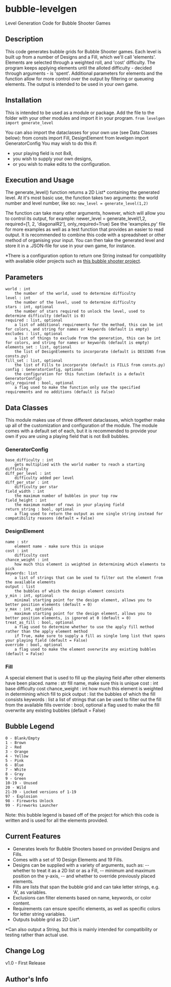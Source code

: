 # bubble-levelgen
 Level Generation Code for Bubble Shooter Games

## Description
This code generates bubble grids for Bubble Shooter games. 
Each level is built up from a number of Designs and a Fill, which we'll call 'elements'.
Elements are selected through a weighted roll, and 'cost' difficulty. The program keeps applying elements until the alloted difficulty - decided through arguments - is 'spent'.
Additional parameters for elements and the function allow for more control over the output by filtering or queueing elements.
The output is intended to be used in your own game.

## Installation
This is intended to be used as a module or package. Add the file to the folder with your other modules and import it in your program.
`from levelgen import generate_level`

You can also import the dataclasses for your own use (see Data Classes below):
    from consts import Fill, DesignElement
    from levelgen import GeneratorConfig
You may wish to do this if:
- your playing field is not 8x8,
- you wish to supply your own designs,
- or you wish to make edits to the configuration.

## Execution and Usage
The generate_level() function returns a 2D List* containing the generated level. 
At it's most basic use, the function takes two arguments: the world number and level number, like so:
`new_level = generate_level(1,2)`

The function can take many other arguments, however, which will allow you to control its output, for example:
    newer_level = generate_level(1,2, 
        required=[1, 2, 'diagonalR2'], 
        only_required=True)
See the 'examples.py' file for more examples as well as a test function that provides an easier to read output.
It is recommended to combine this code with a spreadsheet or other method of organising your input.
You can then take the generated level and store it in a .JSON-file for use in your own game, for instance.

*There is a configuration option to return one String instead for compatiblity with available older projects such as [this bubble shooter project](https://github.com/tastelikecoke/shoot-bubble).

## Parameters
    world : int
        the number of the world, used to determine difficulty
    level : int
        the number of the level, used to determine difficulty
    stars : int, optional
        the number of stars required to unlock the level, used to determine difficulty (default is 0)
    required : list, optional
        a list of additional requirements for the method, this can be int for colors, and string for names or keywords (default is empty)
    excludes : list, optional
        a list of things to exclude from the generation, this can be int for colors, and string for names or keywords (default is empty)
    elements_set : list, optional
        the list of DesignElements to incorporate (default is DESIGNS from consts.py)
    fill_set : list, optional
        the list of Fills to incorporate (default is FILLS from consts.py)
    config : GeneratorConfig, optional
        the configuration for this function (default is a default GeneratorConfig)
    only_required : bool, optional
        a flag used to make the function only use the specified requirements and no additions (default is False)

## Data Classes
This module makes use of three different dataclasses, which together make up all of the customization and configuration of the module. The module comes with a default set of each, but it is recommended to provide your own if you are using a playing field that is not 8x8 bubbles.

### GeneratorConfig
    base_difficulty : int
        gets multiplied with the world number to reach a starting difficulty
    diff_per_level : int
        difficulty added per level
    diff_per_star : int
        difficulty per star
    field_width : int
        the maximum number of bubbles in your top row
    field_height : int
        the maximum number of rows in your playing field
    return_string : bool, optional
        a flag used to return the output as one single string instead for compatibility reasons (default = False)

### DesignElement
    name : str
        element name - make sure this is unique
    cost : int
        difficulty cost
    chance_weight : int
        how much this element is weighted in determining which elements to pick
    keywords: list
        a list of strings that can be used to filter out the element from the available elements
    output : list
        the bubbles of which the design element consists
    y_min : int, optional
        minimal starting point for the design element, allows you to better position elements (default = 0)
    y_max : int, optional
        maximum starting point for the design element, allows you to better position elements, is ignored at 0 (default = 0)
    treat_as_fill : bool, optional
        a flag used to determine whether to use the apply fill method rather than the apply element method
        if True, make sure to supply a fill as single long list that spans your playing field (default = False)
    override : bool, optional
        a flag used to make the element overwrite any existing bubbles (default = False)

### Fill
A special element that is used to fill up the playing field after other elements have been placed.
    name : str 
        fill name, make sure this is unique
    cost : int
        base difficulty cost
    chance_weight : int
        how much this element is weighted in determining which fill to pick
    output : list
        the bubbles of which the fill consists
    keywords : list
        a list of strings that can be used to filter out the fill from the available fills
    override : bool, optional 
        a flag used to make the fill overwrite any existing bubbles (default = False)

## Bubble Legend
    0 - Blank/Empty
    1 - Brown
    2 - Red
    3 - Orange
    4 - Yellow
    5 - Pink
    6 - Blue
    7 - White
    8 - Gray
    9 - Green
    10-19 - Unused
    20 - Wild
    21-39 - Locked versions of 1-19
    97 - Explosion
    98 - Fireworks Unlock
    99 - Fireworks Launcher
Note: this bubble legend is based off of the project for which this code is written and is used for all the elements provided.

## Current Features
- Generates levels for Bubble Shooters based on provided Designs and Fills.
- Comes with a set of 10 Design Elements and 19 Fills.
- Designs can be supplied with a variety of arguments, such as:
-- whether to treat it as a 2D list or as a Fill,
-- minimum and maximum position on the y-axis,
-- and whether to override previously placed elements.
- Fills are lists that span the bubble grid and can take letter strings, e.g. 'A', as variables.
- Exclusions can filter elements based on name, keywords, or color content.
- Requirements can ensure specific elements, as well as specific colors for letter string variables.
- Outputs bubble grid as 2D List*.

*Can also output a String, but this is mainly intended for compatibility or testing rather than actual use.

## Change Log
v1.0 - First Release

## Author's Info